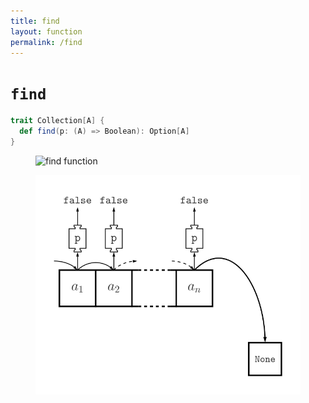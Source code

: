 ```yaml
---
title: find
layout: function
permalink: /find
---
```


# `find`

~~~ scala
trait Collection[A] {
  def find(p: (A) => Boolean): Option[A]
}
~~~

<figure class="diagram">
  <img src="images/find.1.svg" alt="find function">
  <!-- <figcaption class="diagram-desc"></figcaption> -->
</figure>

<figure class="diagram">
  <img src="images/find.2.svg" alt="find function">
  <!-- <figcaption class="diagram-desc"></figcaption> -->
</figure>
